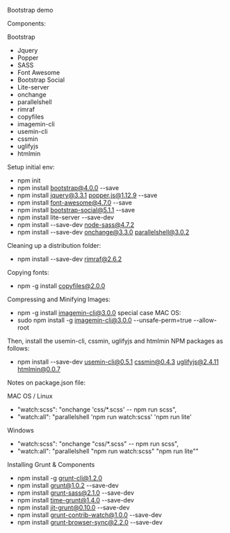 Bootstrap demo

Components:

Bootstrap
- Jquery
- Popper
- SASS
- Font Awesome
- Bootstrap Social
- Lite-server
- onchange
- parallelshell
- rimraf
- copyfiles
- imagemin-cli
- usemin-cli
- cssmin
- uglifyjs
- htmlmin

Setup initial env:
- npm init
- npm install bootstrap@4.0.0 --save
- npm install jquery@3.3.1 popper.js@1.12.9 --save
- npm install font-awesome@4.7.0 --save
- npm install bootstrap-social@5.1.1 --save
- npm install lite-server --save-dev
- npm install --save-dev node-sass@4.7.2
- npm install --save-dev onchange@3.3.0 parallelshell@3.0.2

Cleaning up a distribution folder:
- npm install --save-dev rimraf@2.6.2

Copying fonts:
- npm -g install copyfiles@2.0.0

Compressing and Minifying Images:
- npm -g install imagemin-cli@3.0.0
special case MAC OS:
- sudo npm install -g imagemin-cli@3.0.0 --unsafe-perm=true --allow-root

Then, install the usemin-cli, cssmin, uglifyjs and htmlmin NPM packages as follows:
- npm install --save-dev usemin-cli@0.5.1 cssmin@0.4.3 uglifyjs@2.4.11 htmlmin@0.0.7

Notes on package.json file:

MAC OS / Linux
- "watch:scss": "onchange 'css/*.scss' -- npm run scss",
- "watch:all": "parallelshell 'npm run watch:scss' 'npm run lite'

Windows
- "watch:scss": "onchange \"css/*.scss\" -- npm run scss",   
- "watch:all": "parallelshell \"npm run watch:scss\" \"npm run lite\""

Installing Grunt & Components
- npm install -g grunt-cli@1.2.0
- npm install grunt@1.0.2 --save-dev
- npm install grunt-sass@2.1.0 --save-dev
- npm install time-grunt@1.4.0 --save-dev
- npm install jit-grunt@0.10.0 --save-dev
- npm install grunt-contrib-watch@1.0.0 --save-dev
- npm install grunt-browser-sync@2.2.0 --save-dev
